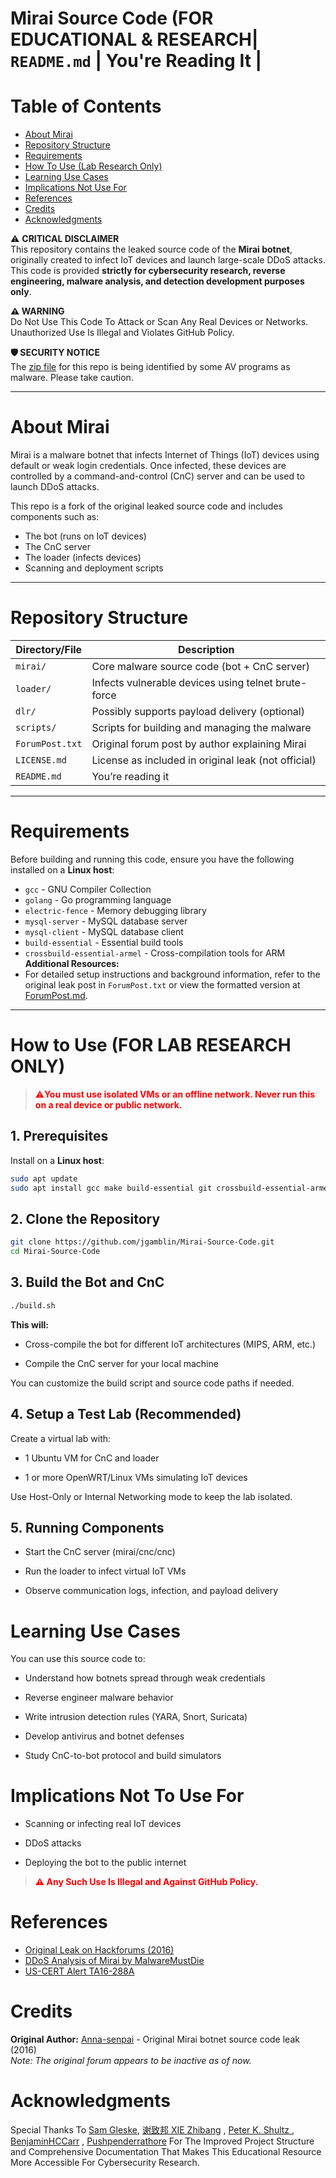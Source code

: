 # Mirai Source Code (FOR EDUCATIONAL & RESEARCH| `README.md`       | You're Reading It                                     |


# Table of Contents

- [About Mirai](#about-mirai)
- [Repository Structure](#repository-structure)
- [Requirements](#requirements)
- [How To Use (Lab Research Only)](#how-to-use-for-lab-research-only)
- [Learning Use Cases](#learning-use-cases)
- [Implications Not Use For](#Implications-Not-To-Use-For)
- [References](#references)
- [Credits](#credits)
- [Acknowledgments](#acknowledgments)


⚠️ **CRITICAL DISCLAIMER**  
This repository contains the leaked source code of the **Mirai botnet**, originally created to infect IoT devices and launch large-scale DDoS attacks. This code is provided **strictly for cybersecurity research, reverse engineering, malware analysis, and detection development purposes only**.

**⚠️ WARNING**      
Do Not Use This Code To Attack or Scan Any Real Devices or Networks. Unauthorized Use Is Illegal and Violates GitHub Policy.

**🛡️ SECURITY NOTICE**    
The [zip file](https://www.virustotal.com/en/file/f10667215040e87dae62dd48a5405b3b1b0fe7dbbfbf790d5300f3cd54893333/analysis/1477822491/) for this repo is being identified by some AV programs as malware. Please take caution.

---

# About Mirai

Mirai is a malware botnet that infects Internet of Things (IoT) devices using default or weak login credentials. Once infected, these devices are controlled by a command-and-control (CnC) server and can be used to launch DDoS attacks.

This repo is a fork of the original leaked source code and includes components such as:
- The bot (runs on IoT devices)
- The CnC server
- The loader (infects devices)
- Scanning and deployment scripts

---

# Repository Structure

| Directory/File       | Description                                           |
|-------------------|-------------------------------------------------------|
| `mirai/`          | Core malware source code (bot + CnC server)          |
| `loader/`         | Infects vulnerable devices using telnet brute-force  |
| `dlr/`            | Possibly supports payload delivery (optional)        |
| `scripts/`        | Scripts for building and managing the malware        |
| `ForumPost.txt`   | Original forum post by author explaining Mirai       |
| `LICENSE.md`      | License as included in original leak (not official)  |
| `README.md`       | You’re reading it                                     |

---

# Requirements

Before building and running this code, ensure you have the following installed on a **Linux host**:

- `gcc` - GNU Compiler Collection
- `golang` - Go programming language
- `electric-fence` - Memory debugging library
- `mysql-server` - MySQL database server
- `mysql-client` - MySQL database client
- `build-essential` - Essential build tools
- `crossbuild-essential-armel` - Cross-compilation tools for ARM **Additional Resources:**
- For detailed setup instructions and background information, refer to the original leak post in `ForumPost.txt` or view the formatted version at [ForumPost.md](ForumPost.md).

---

# How to Use (FOR LAB RESEARCH ONLY)

>  <span style="color:red"><b> ⚠️You must use **isolated VMs** or an offline network. Never run this on a real device or public network. </b></span>

## 1. Prerequisites

Install on a **Linux host**:

```bash
sudo apt update
sudo apt install gcc make build-essential git crossbuild-essential-armel -y
```

## 2. Clone the Repository

```bash
git clone https://github.com/jgamblin/Mirai-Source-Code.git
cd Mirai-Source-Code
```

## 3. Build the Bot and CnC

```bash
./build.sh
```

**This will:**

* Cross-compile the bot for different IoT architectures (MIPS, ARM, etc.)

* Compile the CnC server for your local machine

You can customize the build script and source code paths if needed.

## 4. Setup a Test Lab (Recommended)

Create a virtual lab with:

* 1 Ubuntu VM for CnC and loader

* 1 or more OpenWRT/Linux VMs simulating IoT devices

Use Host-Only or Internal Networking mode to keep the lab isolated.

## 5. Running Components

* Start the CnC server (mirai/cnc/cnc)

* Run the loader to infect virtual IoT VMs

* Observe communication logs, infection, and payload delivery

# Learning Use Cases

You can use this source code to:

* Understand how botnets spread through weak credentials

* Reverse engineer malware behavior

* Write intrusion detection rules (YARA, Snort, Suricata)

* Develop antivirus and botnet defenses

* Study CnC-to-bot protocol and build simulators

# Implications Not To Use For

*  Scanning or infecting real IoT devices

*  DDoS attacks

*  Deploying the bot to the public internet

 >   <span style="color:red"><b>⚠️ Any Such Use Is Illegal and Against GitHub Policy.</b></span>

# References

* [Original Leak on Hackforums (2016)](https://hackforums.net/showthread.php?tid=5420472)
* [DDoS Analysis of Mirai by MalwareMustDie](https://blog.malwaremustdie.org/2016/10/mmd-0056-2016-new-mirai-elf-botnet.html)
* [US-CERT Alert TA16-288A](https://www.cisa.gov/news-events/alerts/2016/10/14/alert-ta16-288a)

# Credits

**Original Author:** [Anna-senpai](https://hackforums.net/showthread.php?tid=5420472) - Original Mirai botnet source code leak (2016)  
*Note: The original forum appears to be inactive as of now.*

# Acknowledgments

Special Thanks To [Sam Gleske](https://github.com/samrocketman), [谢致邦 XIE Zhibang](https://github.com/Red54) , [Peter K. Shultz ](https://github.com/pkshultz), [BenjaminHCCarr](https://github.com/BenjaminHCCarr) , [Pushpenderrathore](https://github.com/Pushpenderrathore) For The Improved Project Structure and Comprehensive Documentation That Makes This Educational Resource More Accessible For Cybersecurity Research.

